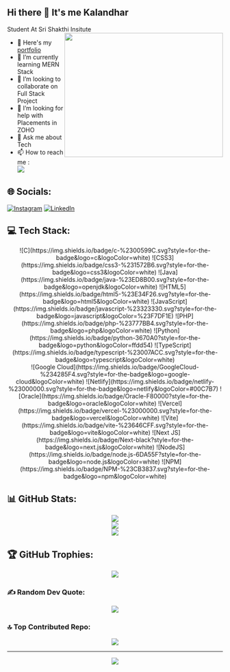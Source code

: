 ## Hi there 👋 It's me Kalandhar

Student At Sri Shakthi Insitute
<img align="right" width="370" height="290" src="https://i.pinimg.com/originals/47/f0/34/47f0342cec72b800463bf003eac1257e.gif">
- 🔭 Here's my [portfolio](https://kalandhar.netlify.app/)                                                 
- 🌱 I’m currently learning MERN Stack
- 👯 I’m looking to collaborate on Full Stack Project
- 🤔 I’m looking for help with Placements in ZOHO
- 💬 Ask me about Tech
- 📫 How to reach me :
<br />  [<img src="https://img.shields.io/badge/LinkedIn-0077B5?style=for-the-badge&logo=linkedin&logoColor=white" />]([https://www.linkedin.com/in/hareesh-r/](https://www.linkedin.com/in/kalanthar-naina-mohamad-339b14276?utm_source=share&utm_campaign=share_via&utm_content=profile&utm_medium=android_app))


## 🌐 Socials:
[![Instagram](https://img.shields.io/badge/Instagram-%23E4405F.svg?logo=Instagram&logoColor=white)](https://instagram.com/k_a_l_a_n_d_h_a_r) [![LinkedIn](https://img.shields.io/badge/LinkedIn-%230077B5.svg?logo=linkedin&logoColor=white)](https://linkedin.com/in/kalandhar-naina-mohamed) 

## 💻 Tech Stack:
<div align="center">
  ![C](https://img.shields.io/badge/c-%2300599C.svg?style=for-the-badge&logo=c&logoColor=white) ![CSS3](https://img.shields.io/badge/css3-%231572B6.svg?style=for-the-badge&logo=css3&logoColor=white) ![Java](https://img.shields.io/badge/java-%23ED8B00.svg?style=for-the-badge&logo=openjdk&logoColor=white) ![HTML5](https://img.shields.io/badge/html5-%23E34F26.svg?style=for-the-badge&logo=html5&logoColor=white) 
  ![JavaScript](https://img.shields.io/badge/javascript-%23323330.svg?style=for-the-badge&logo=javascript&logoColor=%23F7DF1E) ![PHP](https://img.shields.io/badge/php-%23777BB4.svg?style=for-the-badge&logo=php&logoColor=white) ![Python](https://img.shields.io/badge/python-3670A0?style=for-the-badge&logo=python&logoColor=ffdd54) ![TypeScript](https://img.shields.io/badge/typescript-%23007ACC.svg?style=for-the-badge&logo=typescript&logoColor=white)
  <br>
  ![Google Cloud](https://img.shields.io/badge/GoogleCloud-%234285F4.svg?style=for-the-badge&logo=google-cloud&logoColor=white) ![Netlify](https://img.shields.io/badge/netlify-%23000000.svg?style=for-the-badge&logo=netlify&logoColor=#00C7B7) ![Oracle](https://img.shields.io/badge/Oracle-F80000?style=for-the-badge&logo=oracle&logoColor=white) ![Vercel](https://img.shields.io/badge/vercel-%23000000.svg?style=for-the-badge&logo=vercel&logoColor=white) 
  ![Vite](https://img.shields.io/badge/vite-%23646CFF.svg?style=for-the-badge&logo=vite&logoColor=white) ![Next JS](https://img.shields.io/badge/Next-black?style=for-the-badge&logo=next.js&logoColor=white) ![NodeJS](https://img.shields.io/badge/node.js-6DA55F?style=for-the-badge&logo=node.js&logoColor=white) ![NPM](https://img.shields.io/badge/NPM-%23CB3837.svg?style=for-the-badge&logo=npm&logoColor=white)
</div>

## 📊 GitHub Stats:
<div align="center">
  <img src="https://github-readme-stats.vercel.app/api?username=kalandhar01&theme=neon&hide_border=false&include_all_commits=true&count_private=true" />
  <br/>
  <img src="https://github-readme-streak-stats.herokuapp.com/?user=kalandhar01&theme=neon&hide_border=false" />
  <br/>
  <img src="https://github-readme-stats.vercel.app/api/top-langs/?username=kalandhar01&theme=neon&hide_border=false&include_all_commits=true&count_private=true&layout=compact" />
</div>

## 🏆 GitHub Trophies:
<div align="center">
  <img src="https://github-profile-trophy.vercel.app/?username=kalandhar01&theme=dark&no-frame=false&no-bg=true&margin-w=4" />
</div>

### ✍️ Random Dev Quote:
<div align="center">
  <img src="https://quotes-github-readme.vercel.app/api?type=horizontal&theme=radical" />
</div>

### 🔝 Top Contributed Repo:
<div align="center">
  <img src="https://github-contributor-stats.vercel.app/api?username=kalandhar01&limit=5&theme=dark&combine_all_yearly_contributions=true" />
</div>

---
<div align="center">
  <a href="https://visitcount.itsvg.in">
    <img src="https://visitcount.itsvg.in/api?id=kalandhar01&icon=0&color=0" />
  </a>
</div>
